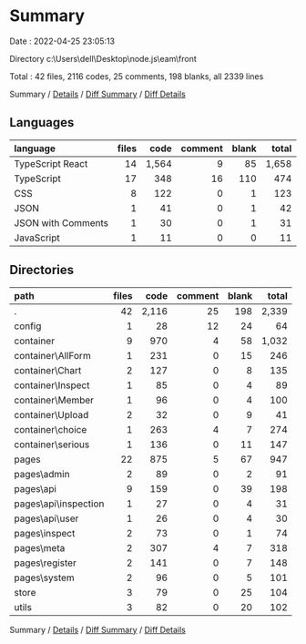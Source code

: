 # Summary

Date : 2022-04-25 23:05:13

Directory c:\Users\dell\Desktop\node.js\eam\front

Total : 42 files,  2116 codes, 25 comments, 198 blanks, all 2339 lines

Summary / [Details](details.md) / [Diff Summary](diff.md) / [Diff Details](diff-details.md)

## Languages
| language | files | code | comment | blank | total |
| :--- | ---: | ---: | ---: | ---: | ---: |
| TypeScript React | 14 | 1,564 | 9 | 85 | 1,658 |
| TypeScript | 17 | 348 | 16 | 110 | 474 |
| CSS | 8 | 122 | 0 | 1 | 123 |
| JSON | 1 | 41 | 0 | 1 | 42 |
| JSON with Comments | 1 | 30 | 0 | 1 | 31 |
| JavaScript | 1 | 11 | 0 | 0 | 11 |

## Directories
| path | files | code | comment | blank | total |
| :--- | ---: | ---: | ---: | ---: | ---: |
| . | 42 | 2,116 | 25 | 198 | 2,339 |
| config | 1 | 28 | 12 | 24 | 64 |
| container | 9 | 970 | 4 | 58 | 1,032 |
| container\AllForm | 1 | 231 | 0 | 15 | 246 |
| container\Chart | 2 | 127 | 0 | 8 | 135 |
| container\Inspect | 1 | 85 | 0 | 4 | 89 |
| container\Member | 1 | 96 | 0 | 4 | 100 |
| container\Upload | 2 | 32 | 0 | 9 | 41 |
| container\choice | 1 | 263 | 4 | 7 | 274 |
| container\serious | 1 | 136 | 0 | 11 | 147 |
| pages | 22 | 875 | 5 | 67 | 947 |
| pages\admin | 2 | 89 | 0 | 2 | 91 |
| pages\api | 9 | 159 | 0 | 39 | 198 |
| pages\api\inspection | 1 | 27 | 0 | 4 | 31 |
| pages\api\user | 1 | 26 | 0 | 4 | 30 |
| pages\inspect | 2 | 73 | 0 | 1 | 74 |
| pages\meta | 2 | 307 | 4 | 7 | 318 |
| pages\register | 2 | 141 | 0 | 7 | 148 |
| pages\system | 2 | 96 | 0 | 5 | 101 |
| store | 3 | 79 | 0 | 25 | 104 |
| utils | 3 | 82 | 0 | 20 | 102 |

Summary / [Details](details.md) / [Diff Summary](diff.md) / [Diff Details](diff-details.md)